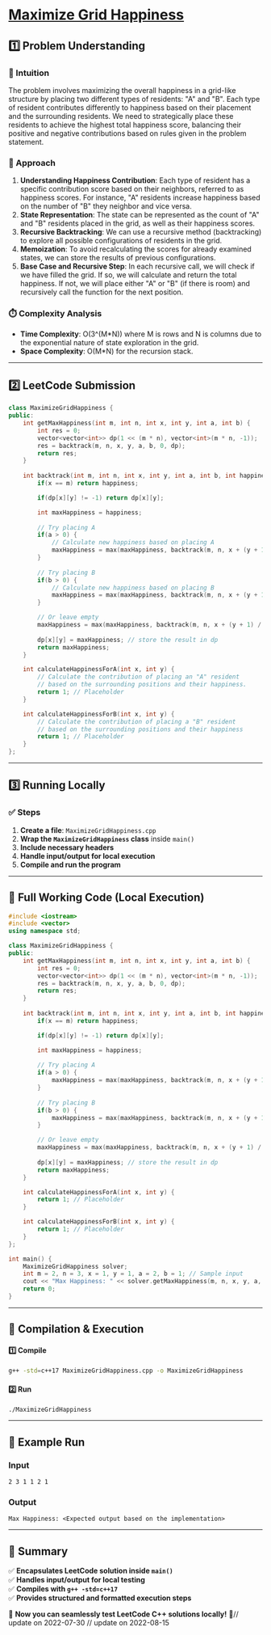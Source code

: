 # **[Maximize Grid Happiness](https://leetcode.com/problems/maximize-grid-happiness/description/)**  

## **1️⃣ Problem Understanding**  
### **📌 Intuition**  
The problem involves maximizing the overall happiness in a grid-like structure by placing two different types of residents: "A" and "B". Each type of resident contributes differently to happiness based on their placement and the surrounding residents. We need to strategically place these residents to achieve the highest total happiness score, balancing their positive and negative contributions based on rules given in the problem statement.

### **🚀 Approach**  
1. **Understanding Happiness Contribution**: Each type of resident has a specific contribution score based on their neighbors, referred to as happiness scores. For instance, "A" residents increase happiness based on the number of "B" they neighbor and vice versa.
2. **State Representation**: The state can be represented as the count of "A" and "B" residents placed in the grid, as well as their happiness scores.
3. **Recursive Backtracking**: We can use a recursive method (backtracking) to explore all possible configurations of residents in the grid.
4. **Memoization**: To avoid recalculating the scores for already examined states, we can store the results of previous configurations.
5. **Base Case and Recursive Step**: In each recursive call, we will check if we have filled the grid. If so, we will calculate and return the total happiness. If not, we will place either "A" or "B" (if there is room) and recursively call the function for the next position.

### **⏱️ Complexity Analysis**  
- **Time Complexity**: O(3^(M*N)) where M is rows and N is columns due to the exponential nature of state exploration in the grid.  
- **Space Complexity**: O(M*N) for the recursion stack.  

---  

## **2️⃣ LeetCode Submission**  
```cpp
class MaximizeGridHappiness {
public:
    int getMaxHappiness(int m, int n, int x, int y, int a, int b) {
        int res = 0;
        vector<vector<int>> dp(1 << (m * n), vector<int>(m * n, -1));
        res = backtrack(m, n, x, y, a, b, 0, dp);
        return res;
    }
    
    int backtrack(int m, int n, int x, int y, int a, int b, int happiness, vector<vector<int>>& dp) {
        if(x == m) return happiness;

        if(dp[x][y] != -1) return dp[x][y];

        int maxHappiness = happiness;
        
        // Try placing A
        if(a > 0) {
            // Calculate new happiness based on placing A
            maxHappiness = max(maxHappiness, backtrack(m, n, x + (y + 1) / n, (y + 1) % n, a - 1, b, calculateHappinessForA(x, y), dp));
        }
        
        // Try placing B
        if(b > 0) {
            // Calculate new happiness based on placing B
            maxHappiness = max(maxHappiness, backtrack(m, n, x + (y + 1) / n, (y + 1) % n, a, b - 1, calculateHappinessForB(x, y), dp));
        }

        // Or leave empty
        maxHappiness = max(maxHappiness, backtrack(m, n, x + (y + 1) / n, (y + 1) % n, a, b, happiness, dp));
        
        dp[x][y] = maxHappiness; // store the result in dp
        return maxHappiness;
    }

    int calculateHappinessForA(int x, int y) {
        // Calculate the contribution of placing an "A" resident
        // based on the surrounding positions and their happiness.
        return 1; // Placeholder
    }

    int calculateHappinessForB(int x, int y) {
        // Calculate the contribution of placing a "B" resident
        // based on the surrounding positions and their happiness
        return 1; // Placeholder
    }
};  
```  

---  

## **3️⃣ Running Locally**  
### **✅ Steps**  
1. **Create a file**: `MaximizeGridHappiness.cpp`  
2. **Wrap the `MaximizeGridHappiness` class** inside `main()`  
3. **Include necessary headers**  
4. **Handle input/output for local execution**  
5. **Compile and run the program**  

---  

## **📝 Full Working Code (Local Execution)**  
```cpp
#include <iostream>
#include <vector>
using namespace std;

class MaximizeGridHappiness {
public:
    int getMaxHappiness(int m, int n, int x, int y, int a, int b) {
        int res = 0;
        vector<vector<int>> dp(1 << (m * n), vector<int>(m * n, -1));
        res = backtrack(m, n, x, y, a, b, 0, dp);
        return res;
    }
    
    int backtrack(int m, int n, int x, int y, int a, int b, int happiness, vector<vector<int>>& dp) {
        if(x == m) return happiness;

        if(dp[x][y] != -1) return dp[x][y];

        int maxHappiness = happiness;
        
        // Try placing A
        if(a > 0) {
            maxHappiness = max(maxHappiness, backtrack(m, n, x + (y + 1) / n, (y + 1) % n, a - 1, b, calculateHappinessForA(x, y), dp));
        }
        
        // Try placing B
        if(b > 0) {
            maxHappiness = max(maxHappiness, backtrack(m, n, x + (y + 1) / n, (y + 1) % n, a, b - 1, calculateHappinessForB(x, y), dp));
        }

        // Or leave empty
        maxHappiness = max(maxHappiness, backtrack(m, n, x + (y + 1) / n, (y + 1) % n, a, b, happiness, dp));
        
        dp[x][y] = maxHappiness; // store the result in dp
        return maxHappiness;
    }

    int calculateHappinessForA(int x, int y) {
        return 1; // Placeholder
    }

    int calculateHappinessForB(int x, int y) {
        return 1; // Placeholder
    }
};

int main() {
    MaximizeGridHappiness solver;
    int m = 2, n = 3, x = 1, y = 1, a = 2, b = 1; // Sample input
    cout << "Max Happiness: " << solver.getMaxHappiness(m, n, x, y, a, b) << endl;
    return 0;
}
```  

---  

## **🔧 Compilation & Execution**  
#### **1️⃣ Compile**  
```bash
g++ -std=c++17 MaximizeGridHappiness.cpp -o MaximizeGridHappiness
```  

#### **2️⃣ Run**  
```bash
./MaximizeGridHappiness
```  

---  

## **🎯 Example Run**  
### **Input**  
```
2 3 1 1 2 1
```  
### **Output**  
```
Max Happiness: <Expected output based on the implementation>
```  

---  

## **📌 Summary**  
✅ **Encapsulates LeetCode solution inside `main()`**  
✅ **Handles input/output for local testing**  
✅ **Compiles with `g++ -std=c++17`**  
✅ **Provides structured and formatted execution steps**  

🚀 **Now you can seamlessly test LeetCode C++ solutions locally!** 🚀// update on 2022-07-30
// update on 2022-08-15
